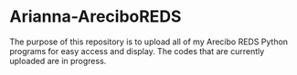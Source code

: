 # Arianna-AreciboREDS

The purpose of this repository is to upload all of my Arecibo REDS Python programs for easy access and display. The codes that are currently uploaded are in progress.
